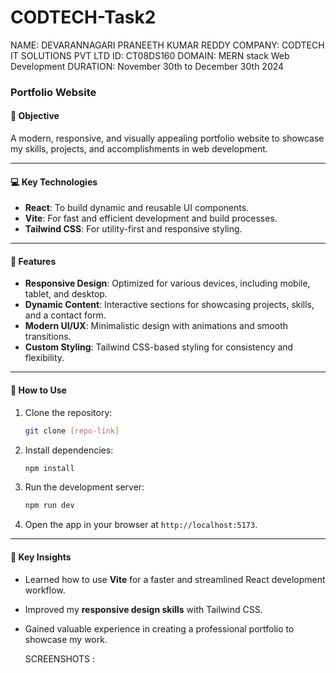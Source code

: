 # CODTECH-Task2

NAME: DEVARANNAGARI PRANEETH KUMAR REDDY COMPANY: CODTECH IT SOLUTIONS PVT LTD ID: CT08DS160 DOMAIN: MERN stack Web Development DURATION: November 30th to December 30th 2024

### **Portfolio Website**  

#### **🎯 Objective**  
A modern, responsive, and visually appealing portfolio website to showcase my skills, projects, and accomplishments in web development.  

---

#### **💻 Key Technologies**  
- **React**: To build dynamic and reusable UI components.  
- **Vite**: For fast and efficient development and build processes.  
- **Tailwind CSS**: For utility-first and responsive styling.  

---

#### **📌 Features**  
- **Responsive Design**: Optimized for various devices, including mobile, tablet, and desktop.  
- **Dynamic Content**: Interactive sections for showcasing projects, skills, and a contact form.  
- **Modern UI/UX**: Minimalistic design with animations and smooth transitions.  
- **Custom Styling**: Tailwind CSS-based styling for consistency and flexibility.  

---

#### **🚀 How to Use**  
1. Clone the repository:  
   ```bash  
   git clone [repo-link]  
   ```  
2. Install dependencies:  
   ```bash  
   npm install  
   ```  
3. Run the development server:  
   ```bash  
   npm run dev  
   ```  
4. Open the app in your browser at `http://localhost:5173`.  

---

#### **🔑 Key Insights**  
- Learned how to use **Vite** for a faster and streamlined React development workflow.  
- Improved my **responsive design skills** with Tailwind CSS.  
- Gained valuable experience in creating a professional portfolio to showcase my work.

  SCREENSHOTS : 



